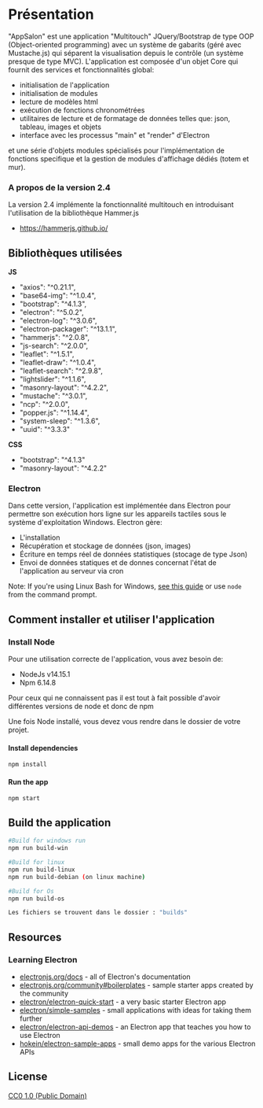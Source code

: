 # Présentation

"AppSalon" est une application "Multitouch" JQuery/Bootstrap de type OOP (Object-oriented programming)
avec un système de gabarits (géré avec Mustache.js) qui séparent la visualisation depuis le contrôle (un système presque de type MVC).
L'application est composée d'un objet Core qui fournit des services et fonctionnalités global: 
- initialisation de l'application
- initialisation de modules
- lecture de modèles html
- exécution de fonctions chronométrées
- utilitaires de lecture et de formatage de données telles que: json, tableau, images et objets
- interface avec les processus "main" et "render" d'Electron

et une série d'objets modules spécialisés pour l'implémentation de fonctions specifique et la gestion de modules d'affichage dédiés (totem et mur).

### A propos de la version 2.4

La version 2.4 implémente la fonctionnalité multitouch en introduisant l'utilisation de la bibliothèque Hammer.js
- https://hammerjs.github.io/

## Bibliothèques utilisées
**JS**
- "axios": "^0.21.1",
- "base64-img": "^1.0.4",
- "bootstrap": "^4.1.3",
- "electron": "^5.0.2",
- "electron-log": "^3.0.6",
- "electron-packager": "^13.1.1",
- "hammerjs": "^2.0.8",
- "js-search": "^2.0.0",
- "leaflet": "^1.5.1",
- "leaflet-draw": "^1.0.4",
- "leaflet-search": "^2.9.8",
- "lightslider": "^1.1.6",
- "masonry-layout": "^4.2.2",
- "mustache": "^3.0.1",
- "ncp": "^2.0.0",
- "popper.js": "^1.14.4",
- "system-sleep": "^1.3.6",
- "uuid": "^3.3.3"


**CSS**
- "bootstrap": "^4.1.3"
- "masonry-layout": "^4.2.2"


### Electron
Dans cette version, l'application est implémentée dans Electron pour permettre son exécution hors ligne sur les appareils tactiles sous le système d'exploitation Windows.
Electron gère:
- L'installation
- Récupération et stockage de données (json, images)
- Écriture en temps réel de données statistiques (stocage de type Json)
- Envoi de données statiques et de donnes concernat l'état de l'application au serveur via cron

Note: If you're using Linux Bash for Windows, [see this guide](https://www.howtogeek.com/261575/how-to-run-graphical-linux-desktop-applications-from-windows-10s-bash-shell/) or use `node` from the command prompt.


## Comment installer et utiliser l'application

### Install Node 
Pour une utilisation correcte de l'application, vous avez besoin de:

- NodeJs v14.15.1
- Npm 6.14.8

Pour ceux qui ne connaissent pas il est tout à fait possible d'avoir différentes versions de node et donc de npm

Une fois Node installé, vous devez vous rendre dans le dossier de votre projet.

#### Install dependencies
`npm install`

#### Run the app
`npm start`


## Build the application
```bash
#Build for windows run
npm run build-win

#Build for linux 
npm run build-linux
npm run build-debian (on linux machine)

#Build for Os
npm run build-os

Les fichiers se trouvent dans le dossier : "builds"

```

## Resources 

### Learning Electron

- [electronjs.org/docs](https://electronjs.org/docs) - all of Electron's documentation
- [electronjs.org/community#boilerplates](https://electronjs.org/community#boilerplates) - sample starter apps created by the community
- [electron/electron-quick-start](https://github.com/electron/electron-quick-start) - a very basic starter Electron app
- [electron/simple-samples](https://github.com/electron/simple-samples) - small applications with ideas for taking them further
- [electron/electron-api-demos](https://github.com/electron/electron-api-demos) - an Electron app that teaches you how to use Electron
- [hokein/electron-sample-apps](https://github.com/hokein/electron-sample-apps) - small demo apps for the various Electron APIs

## License

[CC0 1.0 (Public Domain)](LICENSE.md)
